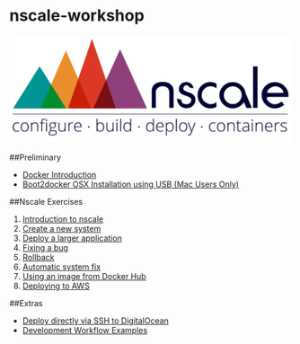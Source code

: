 nscale-workshop
===============

![image](./img/logo.png)

##Preliminary
- [Docker Introduction](./docker-intro.md)
- [Boot2docker OSX Installation using USB (Mac Users Only)](./boot2docker-osx.md)

##Nscale Exercises
1. [Introduction to nscale](./1-nscale-intro.md)
2. [Create a new system](./2-create-a-system.md)
3. [Deploy a larger application](./3-deploy-larger-application.md)
4. [Fixing a bug](./4-config-&-logs.md)
5. [Rollback](./5-rollback.md)
6. [Automatic system fix](./6-system-fix.md)
7. [Using an image from Docker Hub](./7-using-docker.md)
8. [Deploying to AWS](./8-deploy-to-aws.md)

##Extras
- [Deploy directly via SSH to DigitalOcean](./direct-digitalocean.md)
- [Development Workflow Examples](./development-workflow.md)

[do-referral]: https://www.digitalocean.com/?refcode=c85081546a8e
